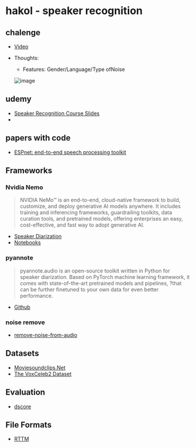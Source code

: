 # hakol - speaker recognition

## chalenge
- [Video](https://rafaelcoil.sharepoint.com/sites/-2024_MSTEAMS/Shared%20Documents/General/Recordings/%D7%94%D7%9B%D7%9C%20%D7%91%D7%A7%D7%95%D7%9C%20WEBINAR-20240228_142941-Meeting%20Recording.mp4?web=1&referrer=Teams.TEAMS-ELECTRON&referrerScenario=MeetingChicletGetLink.view.view&isSPOFile=1)
- Thoughts:
  - Features: Gender/Language/Type ofNoise
  
 
  ![image](https://github.com/wzeyal/hakol/assets/64967130/0a12b4eb-00c1-46f6-aefd-8b272533adaf)

 
## udemy
- [Speaker Recognition Course Slides](https://drive.google.com/drive/folders/1BDuu5gkTSDaLtYPHMUM7pVIyfogozVj_?usp=sharing)
- 
 
## papers with code
- [ESPnet: end-to-end speech processing toolkit](https://github.com/espnet/espnet)

## Frameworks
### Nvidia Nemo
>NVIDIA NeMo™ is an end-to-end, cloud-native framework to build, customize, and deploy generative AI models anywhere. It includes training and inferencing frameworks, guardrailing toolkits, data curation tools, and pretrained models, offering enterprises an easy, cost-effective, and fast way to adopt generative AI.
- [Speaker Diarization](https://docs.nvidia.com/deeplearning/nemo/user-guide/docs/en/main/asr/speaker_diarization/intro.html)
- [Notebooks](https://github.com/NVIDIA/NeMo/tree/main/tutorials/speaker_tasks)
### pyannote
>pyannote.audio is an open-source toolkit written in Python for speaker diarization. Based on PyTorch machine learning framework, it comes with state-of-the-art pretrained models and pipelines, ?that can be further finetuned to your own data for even better performance.
- [Github](https://github.com/pyannote/pyannote-audio)
### noise remove
- [remove-noise-from-audio](https://medium.com/@devesh_kumar/how-to-remove-noise-from-audio-in-less-than-10-seconds-8a1b31a5143a)

## Datasets
- [Moviesoundclips.Net](http://www.moviesoundclips.net/)
- [The VoxCeleb2 Dataset](https://www.robots.ox.ac.uk/~vgg/data/voxceleb/vox2.html)

## Evaluation
- [dscore](https://github.com/nryant/dscore)

## File Formats
- [RTTM](https://github.com/nryant/dscore?tab=readme-ov-file#rttm) 
